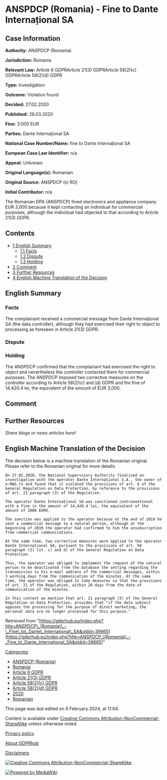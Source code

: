 # ANSPDCP (Romania) - Fine to Dante Internațional SA

## Case Information

**Authority:** ANSPDCP (Romania)

**Jurisdiction:** Romania

**Relevant Law:** Article 6 GDPRArticle 21(3) GDPRArticle 58(2)(c) GDPRArticle 58(2)(d) GDPR

**Type:** Investigation

**Outcome:** Violation found

**Decided:** 27.02.2020

**Published:** 26.03.2020

**Fine:** 3.000 EUR

**Parties:** Dante Internațional SA

**National Case Number/Name:** fine to Dante Internațional SA

**European Case Law Identifier:** n/a

**Appeal:** Unknown

**Original Language(s):** Romanian

**Original Source:** ANSPDCP (in RO)

**Initial Contributor:** n/a

The Romanian DPA (ANSPDCP) fined electronics and appliance company EUR 3,000 because it kept contacting an individual for commercial purposes, although the individual had objected to that according to Article 21(3) GDPR.

## Contents

*   [1 English Summary](#English_Summary)
    *   [1.1 Facts](#Facts)
    *   [1.2 Dispute](#Dispute)
    *   [1.3 Holding](#Holding)
*   [2 Comment](#Comment)
*   [3 Further Resources](#Further_Resources)
*   [4 English Machine Translation of the Decision](#English_Machine_Translation_of_the_Decision)

## English Summary

### Facts

The complainant received a commercial message from Dante Internațional SA (the data controller), although they had exercised their right to object to processing as foreseen in Article 21(3) GDPR.

### Dispute

### Holding

The ANSPDCP confirmed that the complainant had exercised the right to object and nevertheless the controller contacted them for commercial purposes. The ANSPDCP imposed two corrective measures on the controller according to Article 58(2)(c) and (d) GDPR and the fine of 14,420.4 lei, the equivalent of the amount of EUR 3,000.

## Comment

## Further Resources

_Share blogs or news articles here!_

## English Machine Translation of the Decision

The decision below is a machine translation of the Romanian original. Please refer to the Romanian original for more details.

```
On 27.02.2020, the National Supervisory Authority finalized an investigation with the operator Dante Internațional S.A., the owner of e-MAG.ro and found that it violated the provisions of art. 6 of the General Regulation on Data Protection, by reference to the provisions of art. 21 paragraph (3) of the Regulation.

The operator Dante Internațional SA was sanctioned contraventional with a fine in the amount of 14,420.4 lei, the equivalent of the amount of 3000 EURO.

The sanction was applied to the operator because at the end of 2019 he sent a commercial message to a natural person, although at the beginning of 2019 the operator had confirmed to him the unsubscription from commercial communications.

At the same time, two corrective measures were applied to the operator Dante International SA, pursuant to the provisions of art. 58 paragraph (2) lit. c) and d) of the General Regulation on Data Protection.

Thus, the operator was obliged to implement the request of the natural person to be deactivated from the database the setting regarding the transmission to his e-mail address of the commercial messages, within 3 working days from the communication of the minutes. At the same time, the operator was obliged to take measures so that the provisions of art. 21 of the Regulation, within 20 days from the date of communication of the minutes.

In this context we mention that art. 21 paragraph (3) of the General Regulation on Data Protection, provides that "if the data subject opposes the processing for the purpose of direct marketing, the personal data are no longer processed for this purpose."

```

Retrieved from "[https://gdprhub.eu/index.php?title=ANSPDCP\_(Romania)\_-\_Fine\_to\_Dante\_Internațional\_SA&oldid=39665](https://gdprhub.eu/index.php?title=ANSPDCP_\(Romania\)_-_Fine_to_Dante_Internațional_SA&oldid=39665)"

[Categories](/index.php?title=Special:Categories "Special:Categories"):

*   [ANSPDCP (Romania)](/index.php?title=Category:ANSPDCP_\(Romania\) "Category:ANSPDCP (Romania)")
*   [Romania](/index.php?title=Category:Romania "Category:Romania")
*   [Article 6 GDPR](/index.php?title=Category:Article_6_GDPR "Category:Article 6 GDPR")
*   [Article 21(3) GDPR](/index.php?title=Category:Article_21\(3\)_GDPR "Category:Article 21(3) GDPR")
*   [Article 58(2)(c) GDPR](/index.php?title=Category:Article_58\(2\)\(c\)_GDPR "Category:Article 58(2)(c) GDPR")
*   [Article 58(2)(d) GDPR](/index.php?title=Category:Article_58\(2\)\(d\)_GDPR "Category:Article 58(2)(d) GDPR")
*   [2020](/index.php?title=Category:2020 "Category:2020")
*   [Romanian](/index.php?title=Category:Romanian "Category:Romanian")

This page was last edited on 6 February 2024, at 11:04.

Content is available under [Creative Commons Attribution-NonCommercial-ShareAlike](https://creativecommons.org/licenses/by-nc-sa/4.0/) unless otherwise noted.

[Privacy policy](/index.php?title=GDPRhub:Privacy_policy)

[About GDPRhub](/index.php?title=GDPRhub:About)

[Disclaimers](/index.php?title=GDPRhub:General_disclaimer)

[![Creative Commons Attribution-NonCommercial-ShareAlike](/resources/assets/licenses/cc-by-nc-sa.png)](https://creativecommons.org/licenses/by-nc-sa/4.0/)

[![Powered by MediaWiki](/resources/assets/poweredby_mediawiki_88x31.png)](https://www.mediawiki.org/)